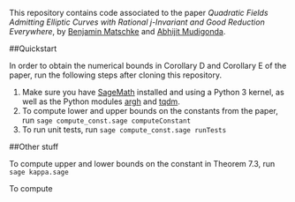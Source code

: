 This repository contains code associated to the paper _Quadratic Fields Admitting Elliptic Curves with Rational j-Invariant and Good Reduction Everywhere_, by [Benjamin Matschke](https://math.bu.edu/people/matschke/) and [Abhijit Mudigonda](https://abhijit-mudigonda.github.io/math/). 

##Quickstart

In order to obtain the numerical bounds in Corollary D and Corollary E of the paper, run the following steps after cloning this repository. 
1. Make sure you have [SageMath](https://www.sagemath.org/) installed and using a Python 3 kernel, as well as the Python modules [argh](https://pythonhosted.org/argh/) and [tqdm](https://tqdm.github.io/).
2. To compute lower and upper bounds on the constants from the paper, run 
`sage compute_const.sage computeConstant`
3. To run unit tests, run `sage compute_const.sage runTests`

##Other stuff

To compute upper and lower bounds on the constant in Theorem 7.3, run 
`sage kappa.sage`

To compute





